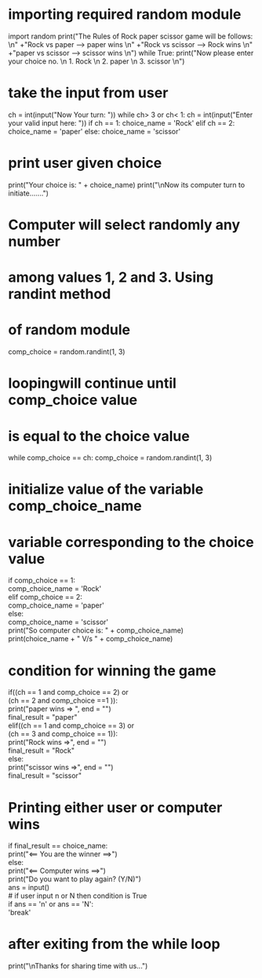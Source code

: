 # importing required random module
import random
print("The Rules of Rock paper scissor game will be follows: \n"
+"Rock vs paper --> paper wins \n"
+"Rock vs scissor --> Rock wins \n"
+"paper vs scissor --> scissor wins \n")
while True:
    print("Now please enter your choice no. \n 1. Rock \n 2. paper \n 3. scissor \n")
# take the input from user
ch = int(input("Now Your turn: "))
while ch> 3 or ch< 1:
   ch = int(input("Enter your valid input here: "))
if ch == 1:
   choice_name = 'Rock'
elif ch == 2:
   choice_name = 'paper'
else:
   choice_name = 'scissor'
# print user given choice
   print("Your choice is: " + choice_name)
print("\nNow its computer turn to initiate.......")
# Computer will select randomly any number
# among values 1, 2 and 3. Using randint method
# of random module
comp_choice = random.randint(1, 3)
# loopingwill continue until comp_choice value
# is equal to the choice value
while comp_choice == ch:
 comp_choice = random.randint(1, 3)                                                  
# initialize value of the variable comp_choice_name                
# variable corresponding to the choice value                              
if comp_choice == 1:                                   
   comp_choice_name = 'Rock'                                                
elif comp_choice == 2:                                                          
   comp_choice_name = 'paper'                                                     
else:                                                                                   
   comp_choice_name = 'scissor'                                                               
   print("So computer choice is: " + comp_choice_name)                                    
print(choice_name + " V/s " + comp_choice_name)                                      
   # condition for winning the game                                                   
if((ch == 1 and comp_choice == 2) or                            
   (ch == 2 and comp_choice ==1 )):                                                
 print("paper wins => ", end = "")                           
 final_result = "paper"                                                      
elif((ch == 1 and comp_choice == 3) or                     
   (ch == 3 and comp_choice == 1)):                                             
 print("Rock wins =>", end = "")                                     
 final_result = "Rock"                                                          
else:                                                                              
   print("scissor wins =>", end = "")                                                 
   final_result = "scissor"                                                         
   # Printing either user or computer wins                                       
if final_result == choice_name:                                                     
   print("<== You are the winner ==>")                                                 
else:                                                                  
   print("<== Computer wins ==>")                                                      
   print("Do you want to play again? (Y/N)")                                      
   ans = input()                                                                    
      # if user input n or N then condition is True                                    
if ans == 'n' or ans == 'N':                                                             
    'break'                                                                    
   # after exiting from the while loop                                          
print("\nThanks for sharing time with us...")                                         

